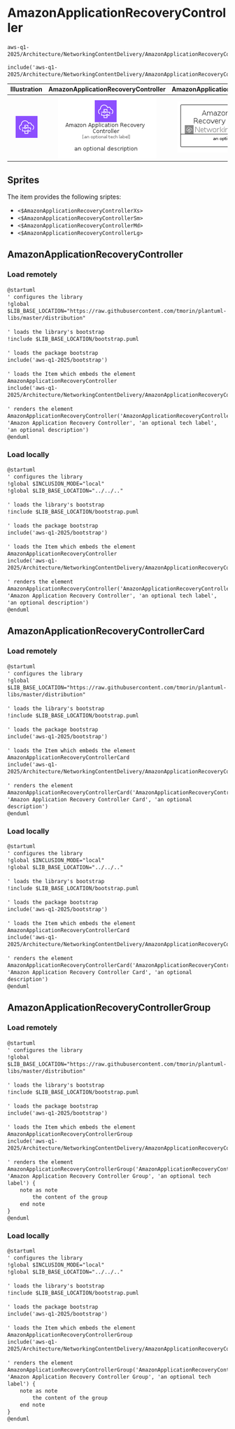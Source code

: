 # AmazonApplicationRecoveryController


```text
aws-q1-2025/Architecture/NetworkingContentDelivery/AmazonApplicationRecoveryController
```

```text
include('aws-q1-2025/Architecture/NetworkingContentDelivery/AmazonApplicationRecoveryController')
```



| Illustration | AmazonApplicationRecoveryController | AmazonApplicationRecoveryControllerCard | AmazonApplicationRecoveryControllerGroup |
| :---: | :---: | :---: | :---: |
| ![illustration for Illustration](../../../aws-q1-2025/Architecture/NetworkingContentDelivery/AmazonApplicationRecoveryController.png) | ![illustration for AmazonApplicationRecoveryController](../../../aws-q1-2025/Architecture/NetworkingContentDelivery/AmazonApplicationRecoveryController.Local.png) | ![illustration for AmazonApplicationRecoveryControllerCard](../../../aws-q1-2025/Architecture/NetworkingContentDelivery/AmazonApplicationRecoveryControllerCard.Local.png) | ![illustration for AmazonApplicationRecoveryControllerGroup](../../../aws-q1-2025/Architecture/NetworkingContentDelivery/AmazonApplicationRecoveryControllerGroup.Local.png) |



## Sprites
The item provides the following sriptes:

- `<$AmazonApplicationRecoveryControllerXs>`
- `<$AmazonApplicationRecoveryControllerSm>`
- `<$AmazonApplicationRecoveryControllerMd>`
- `<$AmazonApplicationRecoveryControllerLg>`





## AmazonApplicationRecoveryController

### Load remotely
```plantuml
@startuml
' configures the library
!global $LIB_BASE_LOCATION="https://raw.githubusercontent.com/tmorin/plantuml-libs/master/distribution"

' loads the library's bootstrap
!include $LIB_BASE_LOCATION/bootstrap.puml

' loads the package bootstrap
include('aws-q1-2025/bootstrap')

' loads the Item which embeds the element AmazonApplicationRecoveryController
include('aws-q1-2025/Architecture/NetworkingContentDelivery/AmazonApplicationRecoveryController')

' renders the element
AmazonApplicationRecoveryController('AmazonApplicationRecoveryController', 'Amazon Application Recovery Controller', 'an optional tech label', 'an optional description')
@enduml
```

### Load locally
```plantuml
@startuml
' configures the library
!global $INCLUSION_MODE="local"
!global $LIB_BASE_LOCATION="../../.."

' loads the library's bootstrap
!include $LIB_BASE_LOCATION/bootstrap.puml

' loads the package bootstrap
include('aws-q1-2025/bootstrap')

' loads the Item which embeds the element AmazonApplicationRecoveryController
include('aws-q1-2025/Architecture/NetworkingContentDelivery/AmazonApplicationRecoveryController')

' renders the element
AmazonApplicationRecoveryController('AmazonApplicationRecoveryController', 'Amazon Application Recovery Controller', 'an optional tech label', 'an optional description')
@enduml
```

## AmazonApplicationRecoveryControllerCard

### Load remotely
```plantuml
@startuml
' configures the library
!global $LIB_BASE_LOCATION="https://raw.githubusercontent.com/tmorin/plantuml-libs/master/distribution"

' loads the library's bootstrap
!include $LIB_BASE_LOCATION/bootstrap.puml

' loads the package bootstrap
include('aws-q1-2025/bootstrap')

' loads the Item which embeds the element AmazonApplicationRecoveryControllerCard
include('aws-q1-2025/Architecture/NetworkingContentDelivery/AmazonApplicationRecoveryController')

' renders the element
AmazonApplicationRecoveryControllerCard('AmazonApplicationRecoveryControllerCard', 'Amazon Application Recovery Controller Card', 'an optional description')
@enduml
```

### Load locally
```plantuml
@startuml
' configures the library
!global $INCLUSION_MODE="local"
!global $LIB_BASE_LOCATION="../../.."

' loads the library's bootstrap
!include $LIB_BASE_LOCATION/bootstrap.puml

' loads the package bootstrap
include('aws-q1-2025/bootstrap')

' loads the Item which embeds the element AmazonApplicationRecoveryControllerCard
include('aws-q1-2025/Architecture/NetworkingContentDelivery/AmazonApplicationRecoveryController')

' renders the element
AmazonApplicationRecoveryControllerCard('AmazonApplicationRecoveryControllerCard', 'Amazon Application Recovery Controller Card', 'an optional description')
@enduml
```

## AmazonApplicationRecoveryControllerGroup

### Load remotely
```plantuml
@startuml
' configures the library
!global $LIB_BASE_LOCATION="https://raw.githubusercontent.com/tmorin/plantuml-libs/master/distribution"

' loads the library's bootstrap
!include $LIB_BASE_LOCATION/bootstrap.puml

' loads the package bootstrap
include('aws-q1-2025/bootstrap')

' loads the Item which embeds the element AmazonApplicationRecoveryControllerGroup
include('aws-q1-2025/Architecture/NetworkingContentDelivery/AmazonApplicationRecoveryController')

' renders the element
AmazonApplicationRecoveryControllerGroup('AmazonApplicationRecoveryControllerGroup', 'Amazon Application Recovery Controller Group', 'an optional tech label') {
    note as note
        the content of the group
    end note
}
@enduml
```

### Load locally
```plantuml
@startuml
' configures the library
!global $INCLUSION_MODE="local"
!global $LIB_BASE_LOCATION="../../.."

' loads the library's bootstrap
!include $LIB_BASE_LOCATION/bootstrap.puml

' loads the package bootstrap
include('aws-q1-2025/bootstrap')

' loads the Item which embeds the element AmazonApplicationRecoveryControllerGroup
include('aws-q1-2025/Architecture/NetworkingContentDelivery/AmazonApplicationRecoveryController')

' renders the element
AmazonApplicationRecoveryControllerGroup('AmazonApplicationRecoveryControllerGroup', 'Amazon Application Recovery Controller Group', 'an optional tech label') {
    note as note
        the content of the group
    end note
}
@enduml
```

